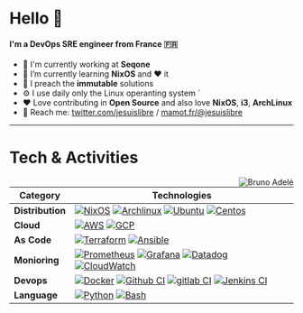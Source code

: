 # Hello 🔆 


#### I'm a DevOps SRE engineer from France 🇫🇷

- 🏢 I'm currently working at **Seqone**
- 📙 I’m currently learning **NixOS** and ❤️ it
- 📣 I preach the **immutable** solutions
- ⚙️ I use daily only the Linux operanting system `
- ❤️ Love contributing in **Open Source** and also love **NixOS**, **i3**, **ArchLinux**
- 💬 Reach me: [twitter.com/jesuislibre](https://twitter.com/jesuislibre) / [mamot.fr/@jesuislibre](https://mamot.fr/@jesuislibre)

---

# Tech & Activities

<img align='right' src='https://github-readme-stats.vercel.app/api?username=badele' alt='Bruno Adelé'>



| **Category** | **Technologies** |
| - | - |
**Distribution** | [![NixOS](https://img.shields.io/static/v1?label=&logo=nixos&message=NixOS&logoColor=FFFFFF&color=5277C3)](https://nixos.org) [![Archlinux](https://img.shields.io/static/v1?label=&logo=archlinux&message=Archlinux&logoColor=FFFFFF&color=1793D1)](https://archlinux.org) [![Ubuntu](https://img.shields.io/static/v1?label=&logo=ubuntu&message=Ubuntu&logoColor=FFFFFF&color=E95420)](https://ubuntu.com) [![Centos](https://img.shields.io/static/v1?label=&logo=centos&message=Centos&logoColor=FFFFFF&color=262577)](https://www.centos.org)
**Cloud** | [![AWS](https://img.shields.io/static/v1?label=&logo=amazonaws&message=AWS&logoColor=FFFFFF&color=232F3E)](https://aws.amazon.com)  [![GCP](https://img.shields.io/static/v1?label=&logo=googlecloud&message=GCP&logoColor=FFFFFF&color=4285F4)](https://cloud.google.com)
**As Code** | [![Terraform](https://img.shields.io/static/v1?label=&logo=terraform&message=Terraform&logoColor=FFFFFF&color=7B42BC)](https://www.terraform.io)  [![Ansible](https://img.shields.io/static/v1?label=&logo=ansible&message=Ansible&logoColor=FFFFFF&color=EE0000)](https://www.ansible.com)
**Monioring** | [![Prometheus](https://img.shields.io/static/v1?label=&logo=prometheus&message=Prometheus&logoColor=FFFFFF&color=E6522C)](https://prometheus.io) [![Grafana](https://img.shields.io/static/v1?label=&logo=grafana&message=Grafana&logoColor=FFFFFF&color=F46800)](https://grafana.com) [![Datadog](https://img.shields.io/static/v1?label=&logo=datadog&message=Datadog&logoColor=FFFFFF&color=632CA6)](https://www.datadoghq.com) [![CloudWatch](https://img.shields.io/static/v1?label=&logo=amazoncloudwatch&message=CloudWatch&logoColor=FFFFFF&color=FF4F8B)](https://aws.amazon.com/cloudwatch)
**Devops** | [![Docker](https://img.shields.io/static/v1?label=&logo=docker&message=Docker&logoColor=FFFFFF&color=2496ED)](https://www.docker.com)  [![Github CI](https://img.shields.io/static/v1?label=&logo=github&message=Github&logoColor=FFFFFF&color=181717)](https://github.com)  [![gitlab CI](https://img.shields.io/static/v1?label=&logo=gitlab&message=Gitlab&logoColor=FFFFFF&color=FC6D26)](https://gitlab.com) [![Jenkins CI](https://img.shields.io/static/v1?label=&logo=jenkins&message=Jenkins&logoColor=FFFFFF&color=D24939)](https://www.jenkins.io)
**Language** | [![Python](https://img.shields.io/static/v1?label=&logo=python&message=Python&logoColor=FFFFFF&color=3776AB)](https://www.python.org) [![Bash](https://img.shields.io/static/v1?label=&logo=gnubash&message=Bash&logoColor=FFFFFF&color=4EAA25)](https://www.gnu.org/software/bash)
